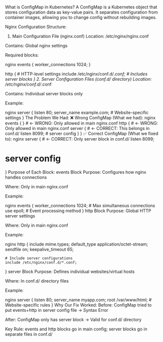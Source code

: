What is ConfigMap in Kubernetes?
A ConfigMap is a Kubernetes object that stores configuration data as key-value pairs. It separates configuration from container images, allowing you to change config without rebuilding images.

Nginx Configuration Structure:
1. Main Configuration File (nginx.conf)
Location: /etc/nginx/nginx.conf

Contains: Global nginx settings

Required blocks:

nginx
events {
    worker_connections 1024;
}

http {
    # HTTP-level settings
    include /etc/nginx/conf.d/*.conf;  # Includes server blocks
}
2. Server Configuration Files (conf.d/ directory)
Location: /etc/nginx/conf.d/*.conf

Contains: Individual server blocks only

Example:

nginx
server {
    listen 80;
    server_name example.com;
    # Website-specific settings
}
The Problem We Had:
❌ Wrong ConfigMap (What we had):
nginx
events { }          # ← WRONG: Only allowed in main nginx.conf
http {              # ← WRONG: Only allowed in main nginx.conf
  server {          # ← CORRECT: This belongs in conf.d/
    listen 8099;
    # server config
  }
}
✅ Correct ConfigMap (What we fixed to):
nginx
server {            # ← CORRECT: Only server block in conf.d/
  listen 8099;
  # server config
}
Purpose of Each Block:
events Block
Purpose: Configures how nginx handles connections

Where: Only in main nginx.conf

Example:

nginx
events {
    worker_connections 1024;  # Max simultaneous connections
    use epoll;               # Event processing method
}
http Block
Purpose: Global HTTP server settings

Where: Only in main nginx.conf

Example:

nginx
http {
    include mime.types;
    default_type application/octet-stream;
    sendfile on;
    keepalive_timeout 65;
    
    # Include server configurations
    include /etc/nginx/conf.d/*.conf;
}
server Block
Purpose: Defines individual websites/virtual hosts

Where: In conf.d/ directory files

Example:

nginx
server {
    listen 80;
    server_name myapp.com;
    root /var/www/html;
    # Website-specific rules
}
Why Our Fix Worked:
Before: ConfigMap tried to put events+http in server config file → Syntax Error

After: ConfigMap only has server block → Valid for conf.d/ directory

Key Rule: events and http blocks go in main config; server blocks go in separate files in conf.d/

